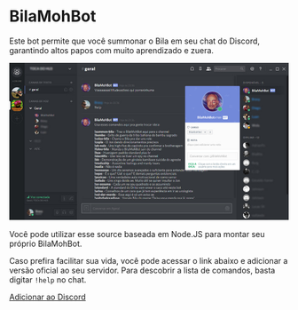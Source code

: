 # BilaMohBot

Este bot permite que você summonar o Bila em seu chat do Discord, garantindo altos papos com muito aprendizado e zuera.

![Screenshot do BilaMohBot](./image/bila_screen-shot.jpg)


Você pode utilizar esse source baseada em Node.JS para montar seu próprio BilaMohBot.

Caso prefira facilitar sua vida, você pode acessar o link abaixo e adicionar a versão oficial ao seu servidor. Para descobrir a lista de comandos, basta digitar `!help` no chat.

[Adicionar ao Discord](https://discordapp.com/oauth2/authorize?client_id=307708752616882178&permissions=3148800&scope=bot)
